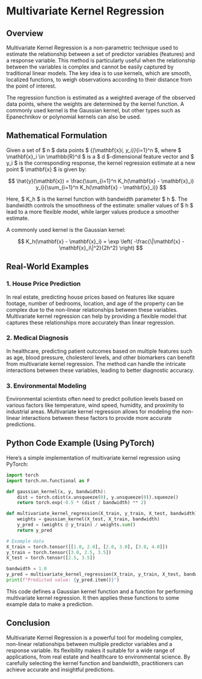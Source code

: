 # Multivariate Kernel Regression

## Overview

Multivariate Kernel Regression is a non-parametric technique used to estimate the relationship between a set of predictor variables (features) and a response variable. This method is particularly useful when the relationship between the variables is complex and cannot be easily captured by traditional linear models. The key idea is to use kernels, which are smooth, localized functions, to weigh observations according to their distance from the point of interest.

The regression function is estimated as a weighted average of the observed data points, where the weights are determined by the kernel function. A commonly used kernel is the Gaussian kernel, but other types such as Epanechnikov or polynomial kernels can also be used.

## Mathematical Formulation

Given a set of $ n $ data points $ \{(\mathbf{x}_i, y_i)\}_{i=1}^n $, where $ \mathbf{x}_i \in \mathbb{R}^d $ is a $ d $-dimensional feature vector and $ y_i $ is the corresponding response, the kernel regression estimate at a new point $ \mathbf{x} $ is given by:

$$
\hat{y}(\mathbf{x}) = \frac{\sum_{i=1}^n K_h(\mathbf{x} - \mathbf{x}_i) y_i}{\sum_{i=1}^n K_h(\mathbf{x} - \mathbf{x}_i)}
$$

Here, $ K_h $ is the kernel function with bandwidth parameter $ h $. The bandwidth controls the smoothness of the estimate: smaller values of $ h $ lead to a more flexible model, while larger values produce a smoother estimate.

A commonly used kernel is the Gaussian kernel:

$$
K_h(\mathbf{x} - \mathbf{x}_i) = \exp \left( -\frac{\|\mathbf{x} - \mathbf{x}_i\|^2}{2h^2} \right)
$$

## Real-World Examples

### 1. House Price Prediction
In real estate, predicting house prices based on features like square footage, number of bedrooms, location, and age of the property can be complex due to the non-linear relationships between these variables. Multivariate kernel regression can help by providing a flexible model that captures these relationships more accurately than linear regression.

### 2. Medical Diagnosis
In healthcare, predicting patient outcomes based on multiple features such as age, blood pressure, cholesterol levels, and other biomarkers can benefit from multivariate kernel regression. The method can handle the intricate interactions between these variables, leading to better diagnostic accuracy.

### 3. Environmental Modeling
Environmental scientists often need to predict pollution levels based on various factors like temperature, wind speed, humidity, and proximity to industrial areas. Multivariate kernel regression allows for modeling the non-linear interactions between these factors to provide more accurate predictions.

## Python Code Example (Using PyTorch)

Here’s a simple implementation of multivariate kernel regression using PyTorch:

```python
import torch
import torch.nn.functional as F

def gaussian_kernel(x, y, bandwidth):
    dist = torch.cdist(x.unsqueeze(0), y.unsqueeze(0)).squeeze()
    return torch.exp(-0.5 * (dist / bandwidth) ** 2)

def multivariate_kernel_regression(X_train, y_train, X_test, bandwidth):
    weights = gaussian_kernel(X_test, X_train, bandwidth)
    y_pred = (weights @ y_train) / weights.sum()
    return y_pred

# Example data
X_train = torch.tensor([[1.0, 2.0], [2.0, 3.0], [3.0, 4.0]])
y_train = torch.tensor([3.0, 2.5, 3.5])
X_test = torch.tensor([2.5, 3.5])

bandwidth = 1.0
y_pred = multivariate_kernel_regression(X_train, y_train, X_test, bandwidth)
print(f"Predicted value: {y_pred.item()}")
```

This code defines a Gaussian kernel function and a function for performing multivariate kernel regression. It then applies these functions to some example data to make a prediction.

## Conclusion

Multivariate Kernel Regression is a powerful tool for modeling complex, non-linear relationships between multiple predictor variables and a response variable. Its flexibility makes it suitable for a wide range of applications, from real estate and healthcare to environmental science. By carefully selecting the kernel function and bandwidth, practitioners can achieve accurate and insightful predictions.